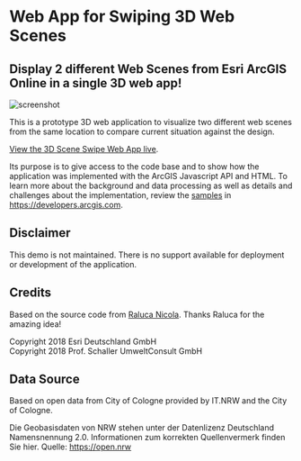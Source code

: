 # Web App for Swiping 3D Web Scenes
## Display 2 different Web Scenes from Esri ArcGIS Online in a single 3D web app!

![screenshot](https://raw.githubusercontent.com/oertac/oertac.github.io/master/swipe-3D/images/swipe_3D_scenes.gif)

This is a prototype 3D web application to visualize two different web scenes from the same location to compare current situation against the design.<br>

<a target="_blank" href="https://oertac.github.io/swipe-3D/">View the 3D Scene Swipe Web App live</a>.

Its purpose is to give access to the code base and to show how the application was implemented with the ArcGIS Javascript API and HTML. To learn more about the background and data processing as well as details and challenges about the implementation, review the <a target="_blank" href="https://developers.arcgis.com/javascript/latest/sample-code/index.html">samples</a> in https://developers.arcgis.com.

## Disclaimer

This demo is not maintained. There is no support available for deployment or development of the application.

## Credits

Based on the source code from <a target="_blank" href="https://github.com/RalucaNicola">Raluca Nicola</a>. Thanks Raluca for the amazing idea!

Copyright 2018 Esri Deutschland GmbH<br>
Copyright 2018 Prof. Schaller UmweltConsult GmbH

## Data Source

Based on open data from City of Cologne provided by IT.NRW and the City of Cologne.

Die Geobasisdaten von NRW stehen unter der Datenlizenz Deutschland Namensnennung 2.0. Informationen zum korrekten Quellenvermerk finden Sie hier. Quelle: https://open.nrw






